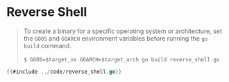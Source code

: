 # Reverse Shell

> <i class="fa fa-info-circle fa-lg"></i>
To create a binary for a specific operating system or architecture, set the `GOOS` and `GOARCH` environment variables before running the `go build` command.<br/><br/>
`$ GOOS=$target_os GOARCH=$target_arch go build reverse_shell.go`

```go
{{#include ../code/reverse_shell.go}}
```
